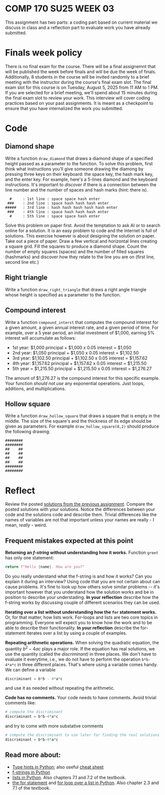 # COMP 170 SU25 WEEK 03

This assignment has two parts: a coding part based on current material we discuss in class and a reflection part to evaluate work you have already submitted.

# Finals week policy

There is no final exam for the course. There will be a final assignemnt that will be published the week before finals and will be due the week of finals. Additionally, 8 students in the course will be invited randomly to a brief meeting with the instructor during the course's final exam slot. The final exam slot for this course is on Tuesday, August 5, 2025 from 11 AM to 1 PM. If you are selected for a brief meeting, we'll spend about 15 minutes during the final exam slot to review your work. This interview will cover coding practices based on your past assignments. It is meant as a checkpoint to ensure that you have internalized the work you submitted.

# Code

## Diamond shape

Write a function `draw_diamond` that draws a diamond shape of a specified height passed as a parameter to the function. To solve this problem, first think what instructions you'll give someone drawing the diamong by pressing three keys on their keyboard: the space key, the hash mark key, and the enter key. For example, here's a 5-lines diamond and the keyboard instructions. It's important to *discover* if there is a connection between the line number and the number of spaces and hash marks (hint: there is).

```text
  #     : 1st line : space space hash enter
 ###    : 2nd line : space hash hash hash enter
#####   : 3rd line : hash hash hash hash hash enter
 ###    : 4th line : space hash hash hash enter
  #     : 5th line : space space hash enter
```

Solve this problem on paper first. Avoid the temptation to ask AI or to search online for a solution. It is an easy problem to code and the internet is full of solutions. This exercise however is about designing the solution on paper. Take out a piece of paper. Draw a few vertical and horizontal lines creating a square grid. Fill the squares to produce a diamond shape. Count the number of empty squares (spaces) and the number of filled squares (hashmarks) and discover how they relate to the line you are on (first line, second line etc.)

## Right triangle

Write a function `draw_right_triangle` that draws a right angle triangle whose height is specified as a parameter to the function.


## Compound interest

Write a function `compound_interst` that computes the compound interest for a given amount, a given annual interest rate, and a given period of time. For example, over a 5 year period, an initial investment of $1,000, earning 5% interest will accumulate as follows:

* 1st year: $1,000 principal + $1,000 x 0.05 interest = $1,050
* 2nd year: $1,050 principal + $1,050 x 0.05 interest = $1,102.50
* 3rd year: $1,102.50 principal + $1,102.50 x 0.05 interest = $1,157.62
* 4th year: $1,157.62 principal + $1,157.62 x 0.05 interest = $1,215.50
* 5th year = $1,215.50 principal + $1,215.50 x 0.05 interest = $1,276.27

The amount of $1,276.27 is the compound interest for this specific example. Your function *should not use* any exponential operations. Just loops, additions, and multiplications.

## Hollow square 

Write a function `draw_hollow_square` that draws a square that is empty in the middle. The size of the square's and the thickness of its edge should be given as parameters. For example `draw_hollow_square(8,2)` should produce the following drawing:

```text
########
########
##    ## 
##    ## 
##    ## 
##    ##  
########
########
```

# Reflect

Review the posted [solutions from the previous assignment](./solutions.py). Compare the posted solutions with your solutions. Notice the differences between your code and the solutions code and describe them. Trivial differences like the names of variables are not that important unless your names are really - I mean, *really -* weird.

## Frequent mistakes expected at this point

**Returning an *f-string* without understanding how it works.** Function `greet` has only one statement:
```python
return f"Hello {name}. How are you?"
```
Do you really understand what the f-string is and how it works? Can you explain it during an interview? Using code that you are not certain about can cause problems. It's fine to look up how others solve similar problems -- it's important however that you understand how the solution works and be in position to describe your understading. **In your reflection** describe how the f-string works by discussing couple of different scenarios they can be used.

**Iterating over a list without understanding how the `for` statement works.** Or, for that matter, how lists work. For-loops and lists are two core topics in programming. Everyone will expect you to know how the work and to be able to describe their functionality. **In your reflection** describe the for-statement iterates over a list by using a couple of examples.

**Repeating arithmetic operations.** When solving the quadratic equation, the quantity $b^2-4ac$ plays a major role. If the equation has real solutions, we use the quantity (called the *discriminant)* in three places. We don't have to evaluate it everytime, i.e., we do not have to perform the operation `b*b-4*a*c` in three different places. That's where using a variable comes handy. We can define a variable
```python
discriminant = b*b - 4*a*c
``` 
and use it as needed without repeating the arithmetic.

**Code has no comments.** Your code needs to have comments. Avoid trivial comments like:
```python
# compute the discriminant
discriminant = b*b-4*a*c
```
and try to come with more substative comments
```python
# compute the discriminant to use later for finding the real solutions
discriminant = b*b-4*a*c
```

## Read more about:

* [Type hints in Python](https://docs.python.org/3/library/typing.html); also useful [cheat sheet](https://mypy.readthedocs.io/en/stable/cheat_sheet_py3.html#functions)
* [f-strings in Python](https://docs.python.org/3/tutorial/inputoutput.html#tut-f-strings)
* [lists in Python](https://docs.python.org/3/tutorial/datastructures.html). Also chapters 7.1 and 7.2 of the textbook.
* [the for statement](https://docs.python.org/3/reference/compound_stmts.html#for) and [for loop over a list in Python](https://docs.python.org/3/tutorial/controlflow.html#for-statements). Also chapter 2.3 and 7.1 of the textbook.
